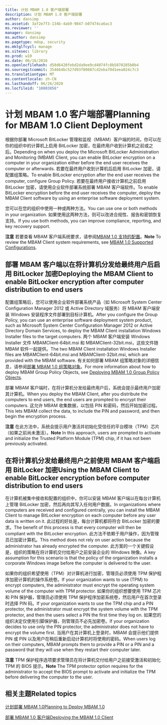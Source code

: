 ```yaml
---
title: 计划 MBAM 1.0 客户端部署
description: 计划 MBAM 1.0 客户端部署
author: dansimp
ms.assetid: 3af2e7f3-134b-4ab9-9847-b07474ca6ac3
ms.reviewer: ''
manager: dansimp
ms.author: dansimp
ms.pagetype: mdop, security
ms.mktglfcycl: manage
ms.sitesec: library
ms.prod: w10
ms.date: 06/16/2016
ms.openlocfilehash: d58d6420febd2da9ee9cd4074fc8b5870285b0b4
ms.sourcegitcommit: 354664bc527d93f80687cd2eba70d1eea024c7c3
ms.translationtype: MT
ms.contentlocale: zh-CN
ms.lasthandoff: 06/26/2020
ms.locfileid: "10803856"
---
```

# <span data-ttu-id="4d1d3-103">计划 MBAM 1.0 客户端部署</span><span class="sxs-lookup"><span data-stu-id="4d1d3-103">Planning for MBAM 1.0 Client Deployment</span></span>


<span data-ttu-id="4d1d3-104">根据你部署 Microsoft BitLocker 管理和监视（MBAM）客户端的时间，你可以在你的组织中的计算机上启用 BitLocker 加密，在最终用户收到计算机之前或之后。</span><span class="sxs-lookup"><span data-stu-id="4d1d3-104">Depending on when you deploy the Microsoft BitLocker Administration and Monitoring (MBAM) Client, you can enable BitLocker encryption on a computer in your organization either before the end user receives the computer or afterwards.</span></span> <span data-ttu-id="4d1d3-105">若要在最终用户收到计算机后启用 BitLocker 加密，请配置组策略。</span><span class="sxs-lookup"><span data-stu-id="4d1d3-105">To enable BitLocker encryption after the end user receives the computer, configure Group Policy.</span></span> <span data-ttu-id="4d1d3-106">若要在最终用户接收计算机之前启用 BitLocker 加密，请使用企业软件部署系统部署 MBAM 客户端软件。</span><span class="sxs-lookup"><span data-stu-id="4d1d3-106">To enable BitLocker encryption before the end user receives the computer, deploy the MBAM Client software by using an enterprise software deployment system.</span></span>

<span data-ttu-id="4d1d3-107">您可以在您的组织中使用一种或两种方法。</span><span class="sxs-lookup"><span data-stu-id="4d1d3-107">You can use one or both methods in your organization.</span></span> <span data-ttu-id="4d1d3-108">如果使用这两种方法，则可以改进合规性、报告和密钥恢复支持。</span><span class="sxs-lookup"><span data-stu-id="4d1d3-108">If you use both methods, you can improve compliance, reporting, and key recovery support.</span></span>

<span data-ttu-id="4d1d3-109">**注意** 若要查看 MBAM 客户端系统要求，请参阅[MBAM 1.0 支持的配置](mbam-10-supported-configurations.md)。</span><span class="sxs-lookup"><span data-stu-id="4d1d3-109">**Note** To review the MBAM Client system requirements, see [MBAM 1.0 Supported Configurations](mbam-10-supported-configurations.md).</span></span>

 

## <span data-ttu-id="4d1d3-110">部署 MBAM 客户端以在将计算机分发给最终用户后启用 BitLocker 加密</span><span class="sxs-lookup"><span data-stu-id="4d1d3-110">Deploying the MBAM Client to enable BitLocker encryption after computer distribution to end users</span></span>


<span data-ttu-id="4d1d3-111">配置组策略后，您可以使用企业软件部署系统产品（如 Microsoft System Center Configuration Manager 2012 或 Active Directory 域服务）将 MBAM 客户端安装 Windows 安装程序文件部署到目标计算机。</span><span class="sxs-lookup"><span data-stu-id="4d1d3-111">After you configure the Group Policy, you can use an enterprise software deployment system product, such as Microsoft System Center Configuration Manager 2012 or Active Directory Domain Services, to deploy the MBAM Client installation Windows Installer files to the target computers.</span></span> <span data-ttu-id="4d1d3-112">两个 MBAM 客户端安装 Windows Installer 文件 MBAMClient-64bit.msi 和 MBAMClient-32bit.msi，这些文件随 MBAM 软件一起提供。</span><span class="sxs-lookup"><span data-stu-id="4d1d3-112">The two MBAM Client installation Windows Installer files are MBAMClient-64bit.msi and MBAMClient-32bit.msi, which are provided with the MBAM software.</span></span> <span data-ttu-id="4d1d3-113">有关如何部署 MBAM 组策略对象的详细信息，请参阅[部署 MBAM 1.0 组策略对象](deploying-mbam-10-group-policy-objects.md)。</span><span class="sxs-lookup"><span data-stu-id="4d1d3-113">For more information about how to deploy MBAM Group Policy Objects, see [Deploying MBAM 1.0 Group Policy Objects](deploying-mbam-10-group-policy-objects.md).</span></span>

<span data-ttu-id="4d1d3-114">部署 MBAM 客户端时，在将计算机分发给最终用户后，系统会提示最终用户加密其计算机。</span><span class="sxs-lookup"><span data-stu-id="4d1d3-114">When you deploy the MBAM Client, after you distribute the computers to end users, the end users are prompted to encrypt their computers.</span></span> <span data-ttu-id="4d1d3-115">这允许 MBAM 收集数据，以包括 PIN 和密码，然后开始加密过程。</span><span class="sxs-lookup"><span data-stu-id="4d1d3-115">This lets MBAM collect the data, to include the PIN and password, and then begin the encryption process.</span></span>

<span data-ttu-id="4d1d3-116">**注意** 在此方法中，系统会提示用户激活并初始化受信任的平台模块（TPM）芯片（如果之前尚未激活）。</span><span class="sxs-lookup"><span data-stu-id="4d1d3-116">**Note** In this approach, users are prompted to activate and initialize the Trusted Platform Module (TPM) chip, if it has not been previously activated.</span></span>

 

## <span data-ttu-id="4d1d3-117">在将计算机分发给最终用户之前使用 MBAM 客户端启用 BitLocker 加密</span><span class="sxs-lookup"><span data-stu-id="4d1d3-117">Using the MBAM Client to enable BitLocker encryption before computer distribution to end users</span></span>


<span data-ttu-id="4d1d3-118">在计算机被集中接收和配置的组织中，你可以安装 MBAM 客户端以在每台计算机上管理 BitLocker 加密，然后再向其写入任何用户数据。</span><span class="sxs-lookup"><span data-stu-id="4d1d3-118">In organizations where computers are received and configured centrally, you can install the MBAM Client to manage BitLocker encryption on each computer before any user data is written on it.</span></span> <span data-ttu-id="4d1d3-119">此过程的好处是，每台计算机都将符合 BitLocker 加密的要求。</span><span class="sxs-lookup"><span data-stu-id="4d1d3-119">The benefit of this process is that every computer will then be compliant with the BitLocker encryption.</span></span> <span data-ttu-id="4d1d3-120">此方法不依赖于用户操作，因为管理员已加密计算机。</span><span class="sxs-lookup"><span data-stu-id="4d1d3-120">This method does not rely on user action because the administrator has already encrypted the computer.</span></span> <span data-ttu-id="4d1d3-121">此方案的一个关键假设是，组织的策略在将计算机交付给用户之前安装企业的 Windows 映像。</span><span class="sxs-lookup"><span data-stu-id="4d1d3-121">A key assumption for this scenario is that the policy of the organization installs a corporate Windows image before the computer is delivered to the user.</span></span>

<span data-ttu-id="4d1d3-122">如果你的组织希望使用（TPM）对计算机进行加密，管理员必须使用 TPM 保护程序加密计算机的操作系统卷。</span><span class="sxs-lookup"><span data-stu-id="4d1d3-122">If your organization wants to use (TPM) to encrypt computers, the administrator must encrypt the operating system volume of the computer with TPM protector.</span></span> <span data-ttu-id="4d1d3-123">如果你的组织想要使用 TPM 芯片和 PIN 保护器，管理员必须使用 TPM 保护程序加密系统卷，然后用户在首次登录时选择 PIN 码。</span><span class="sxs-lookup"><span data-stu-id="4d1d3-123">If your organization wants to use the TPM chip and a PIN protector, the administrator must encrypt the system volume with the TPM protector, and then the users select a PIN the first time they log on.</span></span> <span data-ttu-id="4d1d3-124">如果您的组织决定仅使用引脚保护器，则管理员不必先加密卷。</span><span class="sxs-lookup"><span data-stu-id="4d1d3-124">If your organization decides to use only the PIN protector, the administrator does not have to encrypt the volume first.</span></span> <span data-ttu-id="4d1d3-125">当用户在其计算机上登录时，MBAM 会提示他们提供 PIN 或 PIN 以及用户在稍后重新启动计算机时将使用的密码。</span><span class="sxs-lookup"><span data-stu-id="4d1d3-125">When users log on their computers, MBAM prompts them to provide a PIN or a PIN and a password that they will use when they restart their computer later.</span></span>

<span data-ttu-id="4d1d3-126">**注意** TPM 保护程序选项要求管理员在将计算机交付给用户之前接受激活和初始化 TPM 的 BIOS 提示。</span><span class="sxs-lookup"><span data-stu-id="4d1d3-126">**Note** The TPM protector option requires for the administrator to accept the BIOS prompt to activate and initialize the TPM before delivering the computer to the user.</span></span>

 

## <span data-ttu-id="4d1d3-127">相关主题</span><span class="sxs-lookup"><span data-stu-id="4d1d3-127">Related topics</span></span>


[<span data-ttu-id="4d1d3-128">计划部署 MBAM 1.0</span><span class="sxs-lookup"><span data-stu-id="4d1d3-128">Planning to Deploy MBAM 1.0</span></span>](planning-to-deploy-mbam-10.md)

[<span data-ttu-id="4d1d3-129">部署 MBAM 1.0 客户端</span><span class="sxs-lookup"><span data-stu-id="4d1d3-129">Deploying the MBAM 1.0 Client</span></span>](deploying-the-mbam-10-client.md)

 

 





